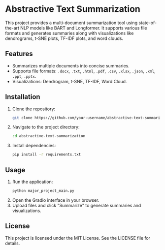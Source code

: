 # Abstractive Text Summarization

This project provides a multi-document summarization tool using state-of-the-art NLP models like BART and Longformer. It supports various file formats and generates summaries along with visualizations like dendrograms, t-SNE plots, TF-IDF plots, and word clouds.

## Features
- Summarizes multiple documents into concise summaries.
- Supports file formats: `.docx`, `.txt`, `.html`, `.pdf`, `.csv`, `.xlsx`, `.json`, `.xml`, `.ppt`, `.pptx`.
- Visualizations: Dendrogram, t-SNE, TF-IDF, Word Cloud.

## Installation
1. Clone the repository:
   ```bash
   git clone https://github.com/your-username/abstractive-text-summarization.git
   ```
2. Navigate to the project directory:
   ```bash
   cd abstractive-text-summarization
   ```
3. Install dependencies:
   ```bash
   pip install -r requirements.txt
   ```

## Usage
1. Run the application:
   ```bash
   python major_project_main.py
   ```
2. Open the Gradio interface in your browser.
3. Upload files and click "Summarize" to generate summaries and visualizations.

## License
This project is licensed under the MIT License. See the LICENSE file for details.